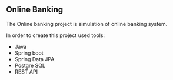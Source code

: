 ## Online Banking 
 The Online banking project is simulation of online banking system. 
 
 In order to create this project used tools:
  * Java 
  * Spring boot
  * Spring Data JPA
  * Postgre SQL   
  * REST API
 
 

